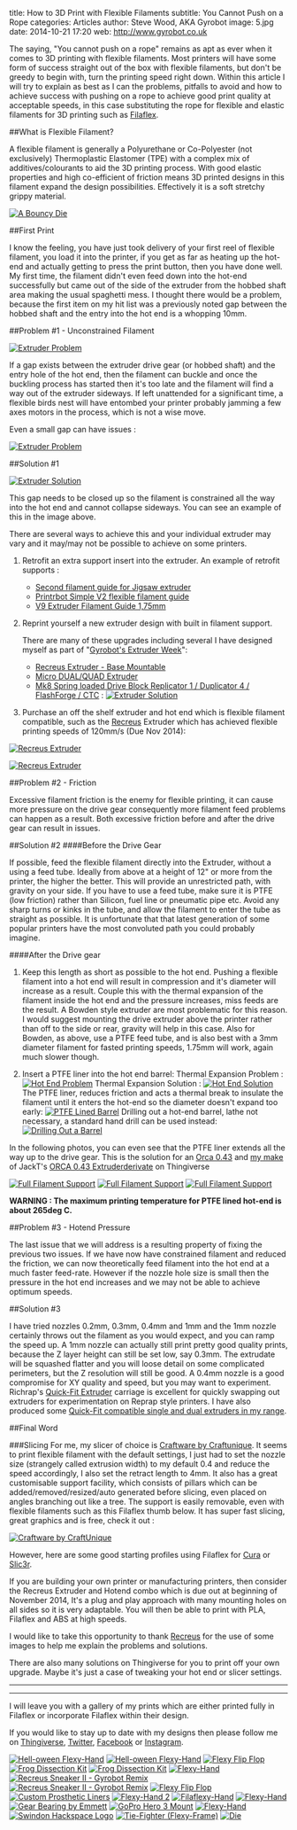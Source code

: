 title:        How to 3D Print with Flexible Filaments
subtitle:     You Cannot Push on a Rope
categories:   Articles
author:       Steve Wood, AKA Gyrobot
image:        5.jpg
date:         2014-10-21 17:20
web:          http://www.gyrobot.co.uk

The saying, "You cannot push on a rope" remains as apt as ever when it comes to 3D printing with flexible filaments. Most printers will have some form of success straight out of the box with flexible filaments, but don't be greedy to begin with, turn the printing speed right down. Within this article I will try to explain as best as I can the problems, pitfalls to avoid and how to achieve success with pushing on a rope to achieve good print quality at acceptable speeds, in this case substituting the rope for flexible and elastic filaments for 3D printing such as [Filaflex](http://recreus.com/en/).

<!-- more -->

##What is Flexible Filament?

A flexible filament is generally a Polyurethane or Co-Polyester (not exclusively) Thermoplastic Elastomer (TPE) with a complex mix of additives/colourants to aid the 3D printing process. With good elastic properties and high co-efficient of friction means 3D printed designs in this filament expand the design possibilities. Effectively it is a soft stretchy grippy material.

[![A Bouncy Die](15.jpg)](15.jpg)

##First Print

I know the feeling, you have just took delivery of your first reel of flexible filament, you load it into the printer, if you get as far as heating up the hot-end and actually getting to press the print button, then you have done well. My first time, the filament didn't even feed down into the hot-end successfully but came out of the side of the extruder from the hobbed shaft area making the usual spaghetti mess. I thought there would be a problem, because the first item on my hit list was a previously noted gap between the hobbed shaft and the entry into the hot end is a whopping 10mm.

##Problem #1 - Unconstrained Filament

[![Extruder Problem](27.png)](27.png)

If a gap exists between the extruder drive gear (or hobbed shaft) and the entry hole of the hot end, then the filament can buckle and once the buckling process has started then it's too late and the filament will find a way out of the extruder sideways. If left unattended for a significant time, a flexible birds nest will have entombed your printer probably jamming a few axes motors in the process, which is not a wise move.

Even a small gap can have issues :

[![Extruder Problem](30.jpg)](30.jpg)

##Solution #1

[![Extruder Solution](28.png)](28.png)

This gap needs to be closed up so the filament is constrained all the way into the hot end and cannot collapse sideways. You can see an example of this in the image above.

There are several ways to achieve this and your individual extruder may vary and it may/may not be possible to achieve on some printers.

1. Retrofit an extra support insert into the extruder.
	An example of retrofit supports :
    - [Second filament guide for Jigsaw extruder](http://www.thingiverse.com/thing:247024)
    - [Printrbot Simple V2 flexible filament guide](http://www.thingiverse.com/thing:191503)
    - [V9 Extruder Filament Guide 1,75mm](http://www.thingiverse.com/thing:16319)
2. Reprint yourself a new extruder design with built in filament support.

	There are many of these upgrades including several I have designed myself as part of "[Gyrobot's Extruder Week](http://www.thingiverse.com/thing:307021)":
    - [Recreus Extruder - Base Mountable](http://www.thingiverse.com/thing:307142)
    - [Micro DUAL/QUAD Extruder](http://www.thingiverse.com/thing:307218)
    - [Mk8 Spring loaded Drive Block Replicator 1 / Duplicator 4 / FlashForge / CTC](http://www.thingiverse.com/thing:231310) : 
   [![Extruder Solution](31.jpg)](31.jpg)
3. Purchase an off the shelf extruder and hot end which is flexible filament compatible, such as the [Recreus](http://recreus.com/en) Extruder which has achieved flexible printing speeds of 120mm/s (Due Nov 2014):

[![Recreus Extruder](29.png)](29.png)

[![Recreus Extruder](30.png)](30.png)

##Problem #2 - Friction

Excessive filament friction is the enemy for flexible printing, it can cause more pressure on the drive gear consequently more filament feed problems can happen as a result. Both excessive friction before and after the drive gear can result in issues.

##Solution #2
####Before the Drive Gear

If possible, feed the flexible filament directly into the Extruder, without a using a feed tube. Ideally from above at a height of 12" or more from the printer, the higher the better. This will provide an unrestricted path, with gravity on your side. If you have to use a feed tube, make sure it is PTFE (low friction) rather than Silicon, fuel line or pneumatic pipe etc. Avoid any sharp turns or kinks in the tube, and allow the filament to enter the tube as straight as possible. It is unfortunate that that latest generation of some popular printers have the most convoluted path you could probably imagine.

####After the Drive gear

1. Keep this length as short as possible to the hot end. Pushing a flexible filament into a hot end will result in compression and it's diameter will increase as a result. Couple this with the thermal expansion of the filament inside the hot end and the pressure increases, miss feeds are the result. A Bowden style extruder are most problematic for this reason. I would suggest mounting the drive extruder above the printer rather than off to the side or rear, gravity will help in this case. Also for Bowden, as above, use a PTFE feed tube, and is also best with a 3mm diameter filament for fasted printing speeds, 1.75mm will work, again much slower though.

1. Insert a PTFE liner into the hot end barrel:
Thermal Expansion Problem :
[![Hot End Problem](32.png)](32.png)
Thermal Expansion Solution :
[![Hot End Solution](33.png)](33.png)
The PTFE liner, reduces friction and acts a thermal break to insulate the filament until it enters the hot-end so the diameter doesn't expand too early:
[![PTFE Lined Barrel](35.jpg)](35.jpg)
Drilling out a hot-end barrel, lathe not necessary, a standard hand drill can be used instead:
[![Drilling Out a Barrel](34.jpg)](34.jpg)

In the following photos, you can even see that the PTFE liner extends all the way up to the drive gear. This is the solution for an [Orca 0.43](http://mendel-parts.com/) and [my make](http://www.thingiverse.com/thing:99395) of JackT's [ORCA 0.43 Extruderderivate](http://www.thingiverse.com/thing:99395) on Thingiverse

[![Full Filament Support](36.jpg)](36.jpg)
[![Full Filament Support](37.jpg)](37.jpg)
[![Full Filament Support](38.jpg)](38.jpg)

**WARNING : The maximum printing temperature for PTFE lined hot-end is about 265deg C.**

##Problem #3 - Hotend Pressure

The last issue that we will address is a resulting property of fixing the previous two issues. If we have now have constrained filament and reduced the friction, we can now theoretically feed filament into the hot end at a much faster feed-rate. However if the nozzle hole size is small then the pressure in the hot end increases and we may not be able to achieve optimum speeds. 

##Solution #3

I have tried nozzles 0.2mm, 0.3mm, 0.4mm and 1mm and the 1mm nozzle certainly throws out the filament as you would expect, and you can ramp the speed up. A 1mm nozzle can actually still print pretty good quality prints, because the Z layer height can still be set low, say 0.3mm. The extrudate will be squashed flatter and you will loose detail on some complicated perimeters, but the Z resolution will still be good. A 0.4mm nozzle is a good compromise for XY quality and speed, but you may want to experiment. Richrap's [Quick-Fit Extruder](http://www.thingiverse.com/thing:19590) carriage is excellent for quickly swapping out extruders for experimentation on Reprap style printers. I have also produced some [Quick-Fit compatible single and dual extruders in my range](https://www.thingiverse.com/thing:307021).

##Final Word

###Slicing
For me, my slicer of choice is [Craftware by Craftunique](http://www.craftunique.com/craftware). It seems to print flexible filament with the default settings, I just had to set the nozzle size (strangely called extrusion width) to my default 0.4 and reduce the speed accordingly, I also set the retract length to 4mm. It also has a great customisable support facility, which consists of pillars which can be added/removed/resized/auto generated before slicing, even placed on angles branching out like a tree. The support is easily removable, even with flexible filaments such as this Filaflex thumb below. It has super fast slicing, great graphics and is free, check it out :

[![Craftware by CraftUnique](39.png)](39.png)

However, here are some good starting profiles using Filaflex for [Cura](http://recreus.com/en/index.php?controller=attachment&id_attachment=1) or [Slic3r](http://recreus.com/en/index.php?controller=attachment&id_attachment=2).

If you are building your own printer or manufacturing printers, then consider the Recreus Extruder and Hotend combo which is due out at beginning of November 2014, It's a plug and play approach with many mounting holes on all sides so it is very adaptable. You will then be able to print with PLA, Filaflex and ABS at high speeds.

I would like to take this opportunity to thank [Recreus](http://recreus.com/en) for the use of some images to help me explain the problems and solutions.

There are also many solutions on Thingiverse for you to print off your own  upgrade. Maybe it's just a case of tweaking your hot end or slicer settings.

-----

-----

I will leave you with a gallery of my prints which are either printed fully in Filaflex or incorporate Filaflex within their design.

If you would like to stay up to date with my designs then please follow me on [Thingiverse](http://www.thingiverse.com/Gyrobot/designs), [Twitter](https://twitter.com/gyrobotuk), [Facebook](https://www.facebook.com/GyrobotUK) or [Instagram](http://instagram.com/gyrobotuk).

[![Hell-oween Flexy-Hand](25.jpg)](http://www.myminifactory.com/object/hell-oween-flexy-hand-2822)
[![Hell-oween Flexy-Hand](26.jpg)](http://www.myminifactory.com/object/hell-oween-flexy-hand-2822)
[![Flexy Flip Flop](24.jpg)](https://www.thingiverse.com/thing:380698)
[![Frog Dissection Kit](8.jpg)](https://www.thingiverse.com/make:68731)
[![Frog Dissection Kit](9.jpg)](https://www.thingiverse.com/make:68731)
[![Flexy-Hand](11.jpg)](https://www.thingiverse.com/make:69561)
[![Recreus Sneaker II - Gyrobot Remix](12.jpg)](https://www.thingiverse.com/thing:289292)
[![Recreus Sneaker II - Gyrobot Remix](14.jpg)](https://www.thingiverse.com/thing:289292)
[![Flexy Flip Flop](16.jpg)](https://www.thingiverse.com/thing:380698)
[![Custom Prosthetic Liners](19.jpg)](19.jpg)
[![Flexy-Hand 2](20.jpg)](https://www.thingiverse.com/thing:380665)
[![Filaflexy-Hand](21.jpg)](https://www.thingiverse.com/thing:439484)
[![Flexy-Hand](23.jpg)](https://www.thingiverse.com/make:94594)
[![Gear Bearing by Emmett](1.jpg)](https://www.thingiverse.com/make:60385)
[![GoPro Hero 3 Mount](2.jpg)](https://www.thingiverse.com/thing:163107)
[![Flexy-Hand](5.jpg)](https://www.thingiverse.com/thing:242639)
[![Swindon Hackspace Logo](3.jpg)](https://www.thingiverse.com/make:63015)
[![Tie-Fighter (Flexy-Frame)](7.jpg)](https://www.thingiverse.com/thing:262735)
[![Die](40.jpg)](https://www.thingiverse.com/make:97857)




